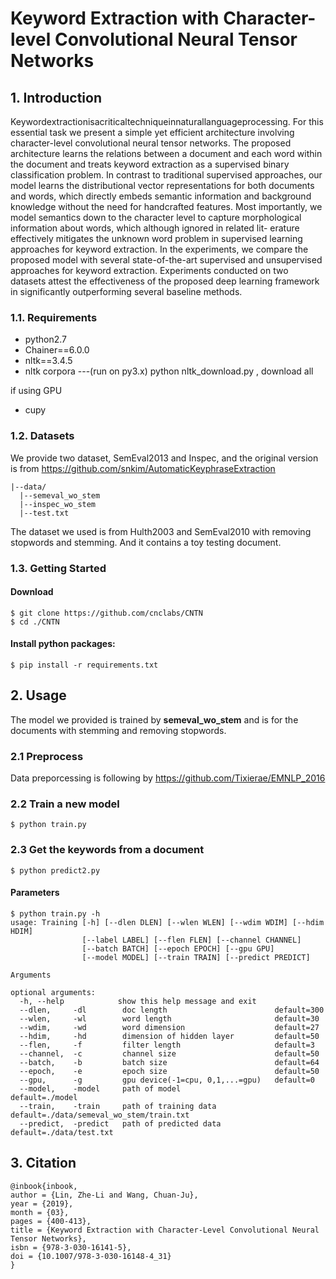 # Keyword Extraction with Character-level Convolutional Neural Tensor Networks
## 1. Introduction
Keywordextractionisacriticaltechniqueinnaturallanguageprocessing. For this essential task we present a simple yet efficient architecture involving character-level convolutional neural tensor networks. The proposed architecture learns the relations between a document and each word within the document and treats keyword extraction as a supervised binary classification problem. In contrast to traditional supervised approaches, our model learns the distributional vector representations for both documents and words, which directly embeds semantic information and background knowledge without the need for handcrafted features.
Most importantly, we model semantics down to the character level to capture morphological information about words, which although ignored in related lit- erature effectively mitigates the unknown word problem in supervised learning approaches for keyword extraction. In the experiments, we compare the proposed model with several state-of-the-art supervised and unsupervised approaches for keyword extraction. Experiments conducted on two datasets attest the effectiveness of the proposed deep learning framework in significantly outperforming several baseline methods.

### 1.1. Requirements
- python2.7
- Chainer==6.0.0
- nltk==3.4.5
- nltk corpora ---(run on py3.x) python nltk_download.py  , download all

if using GPU
- cupy

### 1.2. Datasets

We provide two dataset, SemEval2013 and Inspec, and the original version is from
https://github.com/snkim/AutomaticKeyphraseExtraction

```
|--data/
  |--semeval_wo_stem
  |--inspec_wo_stem
  |--test.txt
```

The dataset we used is from Hulth2003 and SemEval2010 with removing stopwords and stemming. And it contains a toy testing document.

### 1.3. Getting Started
#### Download
```
$ git clone https://github.com/cnclabs/CNTN
$ cd ./CNTN
```

#### Install python packages:
```
$ pip install -r requirements.txt
```

## 2. Usage
The model we provided is trained by **semeval_wo_stem** and is for the documents with stemming and removing stopwords.


### 2.1 Preprocess 
Data preporcessing is following by 
https://github.com/Tixierae/EMNLP_2016

### 2.2 Train a new model
```
$ python train.py
```

### 2.3 Get the keywords from a document
```
$ python predict2.py
```

#### Parameters
```
$ python train.py -h
usage: Training [-h] [--dlen DLEN] [--wlen WLEN] [--wdim WDIM] [--hdim HDIM]
                [--label LABEL] [--flen FLEN] [--channel CHANNEL]
                [--batch BATCH] [--epoch EPOCH] [--gpu GPU] 
                [--model MODEL] [--train TRAIN] [--predict PREDICT]

Arguments

optional arguments:
  -h, --help            show this help message and exit
  --dlen,     -dl        doc length                        default=300
  --wlen,     -wl        word length                       default=30
  --wdim,     -wd        word dimension                    default=27
  --hdim,     -hd        dimension of hidden layer         default=50
  --flen,     -f         filter length                     default=3
  --channel,  -c         channel size                      default=50
  --batch,    -b         batch size                        default=64
  --epoch,    -e         epoch size                        default=50
  --gpu,      -g         gpu device(-1=cpu, 0,1,...=gpu)   default=0  
  --model,    -model     path of model                     default=./model
  --train,    -train     path of training data             default=./data/semeval_wo_stem/train.txt
  --predict,  -predict   path of predicted data            default=./data/test.txt
```


## 3. Citation
```
@inbook{inbook,
author = {Lin, Zhe-Li and Wang, Chuan-Ju},
year = {2019},
month = {03},
pages = {400-413},
title = {Keyword Extraction with Character-Level Convolutional Neural Tensor Networks},
isbn = {978-3-030-16141-5},
doi = {10.1007/978-3-030-16148-4_31}
}
```
